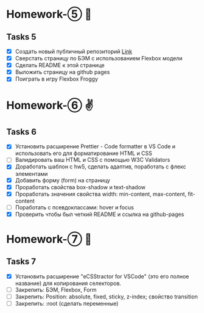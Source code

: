# Homework-⑤ 🤘

## Tasks 5 ##

- [x] Создать новый публичный репозиторий [Link](https://olgagrishchenko.github.io/Homework-5/)
- [x] Сверстать страницу по БЭМ с использованием Flexbox модели
- [x] Сделать README к этой странице
- [x] Выложить страницу на github pages
- [x] Поиграть в игру Flexbox Froggy

# Homework-⑥ ✌

## Tasks 6 ##

- [x] Установить расширение Prettier - Code formatter в VS Code и использовать его для форматирование HTML и CSS
- [ ] Валидировать ваш HTML и CSS с помощью W3C Validators
- [x] Доработать шаблон с hw5, сделать адаптив, поработать с флекс элементами
- [x] Добавить форму (form) на страницу
- [x] Проработать свойства box-shadow и text-shadow
- [x] Проработать значения свойства width: min-content, max-content, fit-content
- [ ] Поработать с псевдоклассами: hover и focus
- [x] Проверить чтобы был четкий README и ссылка на github-pages

# Homework-⑦ 🐲

## Tasks 7 ##
- [x] Установить расширение "eCSStractor for VSCode" (это его полное название) для копирования селекторов.
- [ ] Закрепить: БЭМ, Flexbox, Form
- [ ] Закрепить: Position: absolute, fixed, sticky, z-index; свойство transition
- [ ] Закрепить: :root (сделать переменные)
